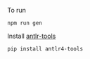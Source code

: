 To run 

```
npm run gen
```

Install [antlr-tools](https://github.com/antlr/antlr4-tools/blob/master/README.md) 

```
pip install antlr4-tools
```